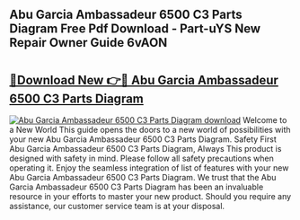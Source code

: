 ## Abu Garcia Ambassadeur 6500 C3 Parts Diagram Free Pdf Download - Part-uYS New Repair Owner Guide 6vAON

# <h2><a href="http://dfkh2f.blite.top/?on=Abu+Garcia+Ambassadeur+6500+C3+Parts+Diagram">🔗Download New 👉🔴 Abu Garcia Ambassadeur 6500 C3 Parts Diagram</a></h2>

[![Abu Garcia Ambassadeur 6500 C3 Parts Diagram download](https://i.imgur.com/lujVjoI.png)](http://dfkh2f.blite.top/?on=Abu+Garcia+Ambassadeur+6500+C3+Parts+Diagram)
Welcome to a New World This guide opens the doors to a new world of possibilities with your new Abu Garcia Ambassadeur 6500 C3 Parts Diagram. Safety First Abu Garcia Ambassadeur 6500 C3 Parts Diagram, Always This product is designed with safety in mind. Please follow all safety precautions when operating it. Enjoy the seamless integration of list of features with your new Abu Garcia Ambassadeur 6500 C3 Parts Diagram. We trust that the Abu Garcia Ambassadeur 6500 C3 Parts Diagram has been an invaluable resource in your efforts to master your new product. Should you require any assistance, our customer service team is at your disposal.

